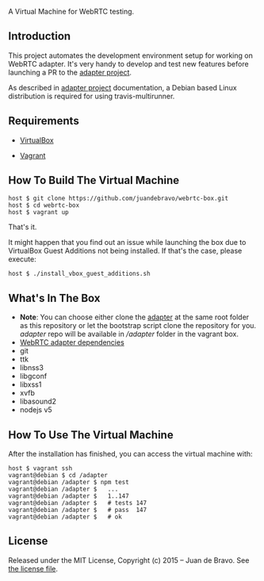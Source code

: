 
A Virtual Machine for WebRTC testing.

## Introduction

This project automates the development environment setup for working on WebRTC adapter. It's very handy to develop and test new features before launching a PR to the [adapter project](https://github.com/webrtc/adapter/tree/master/test).

As described in [adapter project](https://github.com/webrtc/adapter/tree/master/test) documentation, a Debian based Linux distribution is required for using travis-multirunner.

## Requirements

* [VirtualBox](https://www.virtualbox.org)

* [Vagrant](http://vagrantup.com)

## How To Build The Virtual Machine

    host $ git clone https://github.com/juandebravo/webrtc-box.git
    host $ cd webrtc-box
    host $ vagrant up

That's it.

It might happen that you find out an issue while launching the box due to VirtualBox Guest Additions not being installed. If that's the case, please execute:

    host $ ./install_vbox_guest_additions.sh

## What's In The Box

* **Note**: You can choose either clone the [adapter](https://github.com/webrtc/adapter) at the same root folder as this repository or let the bootstrap script clone the repository for you. *adapter* repo will be available in */adapter* folder in the vagrant box.
* [WebRTC adapter dependencies](https://github.com/webrtc/adapter/blob/master/package.json)
* git
* ttk
* libnss3
* libgconf
* libxss1
* xvfb
* libasound2
* nodejs v5

## How To Use The Virtual Machine

After the installation has finished, you can access the virtual machine with:

    host $ vagrant ssh
    vagrant@debian $ cd /adapter
    vagrant@debian /adapter $ npm test
    vagrant@debian /adapter $   ...
    vagrant@debian /adapter $   1..147
    vagrant@debian /adapter $   # tests 147
    vagrant@debian /adapter $   # pass  147
    vagrant@debian /adapter $   # ok

## License

Released under the MIT License, Copyright (c) 2015 – Juan de Bravo. See [the license file](LICENSE).
